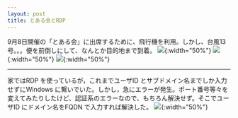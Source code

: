```yaml
---
layout: post
title: とある会とRDP
---
```

9月8日開催の「とある会」に出席するために、飛行機を利用。しかし、台風13号。。。便を前倒しにして、なんとか目的地まで到着。
![]({{site.baseurl}}/images/aan-rdp/typhoon13-shinro.png){:width="50%"}
![]({{site.baseurl}}/images/aan-rdp/typhoon13-senjyo.png){:width="50%"}
![]({{site.baseurl}}/images/aan-rdp/typhoon13-ana.jpg){:width="50%"}

---
家ではRDP を使っているが，これまでユーザID とサブドメイン名までしか入力せずにWindows に繋いでいた。しかし，急にエラーが発生。ポート番号等々を変えてみたりしたけど、認証系のエラーなので、もちろん解決せず。そこでユーザID にドメイン名をFQDN で入力すれば解決した。
![]({{site.baseurl}}/images/aan-rdp/rdp.png){:width="50%"}
